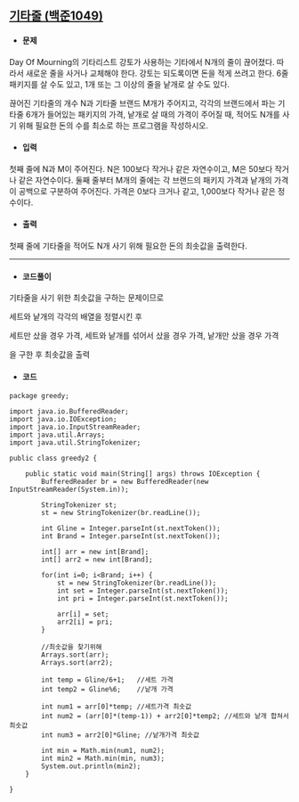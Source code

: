 ## [기타줄 (백준1049)](https://www.acmicpc.net/problem/1049)

- #### 문제

Day Of Mourning의 기타리스트 강토가 사용하는 기타에서 N개의 줄이 끊어졌다. 따라서 새로운 줄을 사거나 교체해야 한다. 강토는 되도록이면 돈을 적게 쓰려고 한다. 6줄 패키지를 살 수도 있고, 1개 또는 그 이상의 줄을 낱개로 살 수도 있다.

끊어진 기타줄의 개수 N과 기타줄 브랜드 M개가 주어지고, 각각의 브랜드에서 파는 기타줄 6개가 들어있는 패키지의 가격, 낱개로 살 때의 가격이 주어질 때, 적어도 N개를 사기 위해 필요한 돈의 수를 최소로 하는 프로그램을 작성하시오.

- #### 입력

첫째 줄에 N과 M이 주어진다. N은 100보다 작거나 같은 자연수이고, M은 50보다 작거나 같은 자연수이다. 둘째 줄부터 M개의 줄에는 각 브랜드의 패키지 가격과 낱개의 가격이 공백으로 구분하여 주어진다. 가격은 0보다 크거나 같고, 1,000보다 작거나 같은 정수이다.

- #### 출력

첫째 줄에 기타줄을 적어도 N개 사기 위해 필요한 돈의 최솟값을 출력한다.

------

- #### 코드풀이

기타줄을 사기 위한 최솟값을 구하는 문제이므로 

세트와 낱개의 각각의 배열을 정렬시킨 후

세트만 샀을 경우 가격, 세트와 낱개를 섞어서 샀을 경우 가격, 낱개만 샀을 경우 가격

을 구한 후 최솟값을 출력

- #### 코드

```
package greedy;

import java.io.BufferedReader;
import java.io.IOException;
import java.io.InputStreamReader;
import java.util.Arrays;
import java.util.StringTokenizer;

public class greedy2 {

	public static void main(String[] args) throws IOException {
		BufferedReader br = new BufferedReader(new InputStreamReader(System.in));
		
		StringTokenizer st;
		st = new StringTokenizer(br.readLine());
		
		int Gline = Integer.parseInt(st.nextToken());
		int Brand = Integer.parseInt(st.nextToken());
		
		int[] arr = new int[Brand];
		int[] arr2 = new int[Brand];
		
		for(int i=0; i<Brand; i++) {
			st = new StringTokenizer(br.readLine());
			int set = Integer.parseInt(st.nextToken());
			int pri = Integer.parseInt(st.nextToken());
			
			arr[i] = set;
			arr2[i] = pri;
		}
		
		//최솟값을 찾기위해
		Arrays.sort(arr);
		Arrays.sort(arr2);
		
		int temp = Gline/6+1; 	//세트 가격
		int temp2 = Gline%6;  	//낱개 가격
		
		int num1 = arr[0]*temp;	//세트가격 최솟값
		int num2 = (arr[0]*(temp-1)) + arr2[0]*temp2; //세트와 낱개 합쳐서 최솟값
		int num3 = arr2[0]*Gline; //낱개가격 최솟값
		
		int min = Math.min(num1, num2);
		int min2 = Math.min(min, num3);
		System.out.println(min2);
	}

}
```